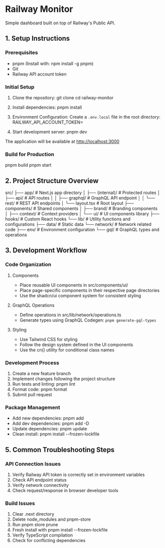 # Railway Monitor

Simple dashboard built on top of Railway's Public API.

## 1. Setup Instructions

### Prerequisites

- pnpm (Install with: npm install -g pnpm)
- Git
- Railway API account token

### Initial Setup

1. Clone the repository:
git clone <repository-url>
cd railway-monitor

2. Install dependencies:
pnpm install

3. Environment Configuration:
Create a `.env.local` file in the root directory:
RAILWAY_API_ACCOUNT_TOKEN=<your-token>

4. Start development server:
pnpm dev

The application will be available at <http://localhost:3000>

### Build for Production

pnpm build
pnpm start

## 2. Project Structure Overview

src/
├── app/                    # Next.js app directory
│   ├── (internal)/        # Protected routes
│   ├── api/               # API routes
│   │   ├── graphql/      # GraphQL API endpoint
│   │   └── rest/         # REST API endpoints
│   └── layout.tsx        # Root layout
├── components/            # Shared components
│   ├── brand/            # Branding components
│   ├── context/          # Context providers
│   └── ui/               # UI components library
├── hooks/                # Custom React hooks
└── lib/                  # Utility functions and configurations
    ├── data/            # Static data
    └── network/         # Network related code
        ├── env/        # Environment configuration
        └── gql/        # GraphQL types and operations

## 3. Development Workflow

### Code Organization

1. Components
   - Place reusable UI components in src/components/ui/
   - Place page-specific components in their respective page directories
   - Use the shadcn/ui component system for consistent styling

2. GraphQL Operations
   - Define operations in src/lib/network/operations.ts
   - Generate types using GraphQL Codegen: `pnpm generate-gql-types`

3. Styling
   - Use Tailwind CSS for styling
   - Follow the design system defined in the UI components
   - Use the cn() utility for conditional class names

### Development Process

1. Create a new feature branch
2. Implement changes following the project structure
3. Run tests and linting:
   pnpm lint
4. Format code:
   pnpm format
5. Submit pull request

### Package Management

- Add new dependencies: pnpm add <package-name>
- Add dev dependencies: pnpm add -D <package-name>
- Update dependencies: pnpm update
- Clean install: pnpm install --frozen-lockfile

## 5. Common Troubleshooting Steps

### API Connection Issues

1. Verify Railway API token is correctly set in environment variables
2. Check API endpoint status
3. Verify network connectivity
4. Check request/response in browser developer tools

### Build Issues

1. Clear .next directory
2. Delete node_modules and pnpm-store
3. Run pnpm store prune
4. Fresh install with pnpm install --frozen-lockfile
5. Verify TypeScript compilation
6. Check for conflicting dependencies

